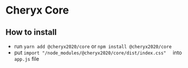 # Cheryx Core

## How to install

- run `yarn add @cheryx2020/core` or `npm install @cheryx2020/core`
- put  `import "/node_modules/@cheryx2020/core/dist/index.css"  ` into `app.js` file
